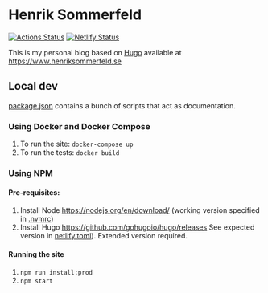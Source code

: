 # Henrik Sommerfeld

[![Actions Status](https://github.com/henriksommerfeld/blog-hugo/actions/workflows/master-push.yml/badge.svg)](https://github.com/henriksommerfeld/blog-hugo/actions/workflows/master-push.yml) [![Netlify Status](https://api.netlify.com/api/v1/badges/beaa24ab-5442-45fd-a3bd-5050a70f22e5/deploy-status)](https://app.netlify.com/sites/henriksommerfeld/deploys) 

This is my personal blog based on [Hugo][1] available at <https://www.henriksommerfeld.se>

## Local dev

[package.json](./package.json) contains a bunch of scripts that act as documentation.

### Using Docker and Docker Compose
1. To run the site: `docker-compose up`
2. To run the tests: `docker build`

### Using NPM

#### Pre-requisites:
1. Install Node https://nodejs.org/en/download/ (working version specified in [.nvmrc](./.nvmrc))
2. Install Hugo https://github.com/gohugoio/hugo/releases See expected version in [netlify.toml](./netlify.toml)). Extended version required.

#### Running the site
1. `npm run install:prod`
2. `npm start`

[1]: http://gohugo.io/
